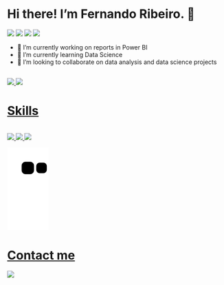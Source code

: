 # Hi there! I’m Fernando Ribeiro. 👋

</div> 
 <a href="https://www.linkedin.com/in/fernandoplan" target="_blank"><img src="https://img.shields.io/badge/-LinkedIn-%230077B5?style=for-the-badge&logo=linkedin&logoColor=white" target="_blank"></a> 
  <a href="https://www.youtube.com/channel/UCfiL-YxWvqOytXpiZ3tXMtw" target="_blank"><img src="https://img.shields.io/badge/YouTube-FF0000?style=for-the-badge&logo=youtube&logoColor=white" target="_blank"></a>
  <a href="https://www.instagram.com/fernando.ribeirojr" target="_blank"><img src="https://img.shields.io/badge/-Instagram-%23E4405F?style=for-the-badge&logo=instagram&logoColor=white" target="_blank"></a>
 	<a href="https://www.twitch.tv/pistolinha_phantom" target="_blank"><img src="https://img.shields.io/badge/Twitch-9146FF?style=for-the-badge&logo=twitch&logoColor=white" target="_blank"></a>
  
  
- 🔭 I’m currently working on reports in Power BI
- 🌱 I’m currently learning Data Science
- 👯 I’m looking to collaborate on data analysis and data science projects 

##

 </div>
  <a href="https://github.com/thedatascientistichub"/>
  <img height="180em" src="https://github-readme-stats.vercel.app/api?username=thedatascientistichub&show_icons=true&theme=dark&include_all_commits=true&count_private=true"/>
  <img height="130em" src="https://github-readme-stats.vercel.app/api/top-langs/?username=thedatascientistichub&layout=compact&langs_count=7&theme=dracula"/>
 </div>
 
 ## 
 
  # Skills
</div> 
 <div style="display: inline_block"><br>
 <img height="70em" src="https://cdn.jsdelivr.net/gh/devicons/devicon/icons/python/python-original-wordmark.svg" />
 <img height="70em" src="https://www.akimeng.com/img/images/oracle-primavera-akim-egineering-logo.png" />
 <img height="70em" src="https://i2.wp.com/menaentrepreneur.org/wp-content/uploads/2017/01/MS-Office.png?resize=817%2C441" />
</div>
 
  
 
  ![Snake animation](https://github.com/rafaballerini/rafaballerini/blob/output/github-contribution-grid-snake.svg)
 
</div>

##
  # Contact me 
 <a href = "mailto:fernando.ribeiro@poweranalysis.com.br"><img height="70em" src="https://cdn-icons-png.flaticon.com/512/893/893292.png" target="_blank"></a>
